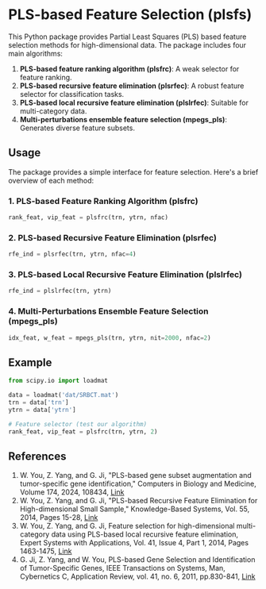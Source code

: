 # PLS-based Feature Selection (plsfs)

This Python package provides Partial Least Squares (PLS) based feature selection methods for high-dimensional data. The package includes four main algorithms:

1. **PLS-based feature ranking algorithm (plsfrc)**: A weak selector for feature ranking.
2. **PLS-based recursive feature elimination (plsrfec)**: A robust feature selector for classification tasks.
3. **PLS-based local recursive feature elimination (plslrfec)**: Suitable for multi-category data.
4. **Multi-perturbations ensemble feature selection (mpegs_pls)**: Generates diverse feature subsets.

## Usage

The package provides a simple interface for feature selection. Here's a brief overview of each method:

### 1. PLS-based Feature Ranking Algorithm (plsfrc)

```python
rank_feat, vip_feat = plsfrc(trn, ytrn, nfac)
```

### 2. PLS-based Recursive Feature Elimination (plsrfec)

```python
rfe_ind = plsrfec(trn, ytrn, nfac=4)
```

### 3. PLS-based Local Recursive Feature Elimination (plslrfec)

```python
rfe_ind = plslrfec(trn, ytrn)
```

### 4. Multi-Perturbations Ensemble Feature Selection (mpegs_pls)

```python
idx_feat, w_feat = mpegs_pls(trn, ytrn, nit=2000, nfac=2)
```

## Example

```python
from scipy.io import loadmat

data = loadmat('dat/SRBCT.mat')
trn = data['trn']
ytrn = data['ytrn']

# Feature selector (test our algorithm)
rank_feat, vip_feat = plsfrc(trn, ytrn, 2)
```

## References

1. W. You, Z. Yang, and G. Ji, "PLS-based gene subset augmentation and tumor-specific gene identification," Computers in Biology and Medicine, Volume 174, 2024, 108434, [Link](https://doi.org/10.1016/j.compbiomed.2024.108434)
2. W. You, Z. Yang, and G. Ji, "PLS-based Recursive Feature Elimination for High-dimensional Small Sample," Knowledge-Based Systems, Vol. 55, 2014, Pages 15-28, [Link](https://www.sciencedirect.com/science/article/pii/S0950705113003158)
3. W. You, Z. Yang, and G. Ji, Feature selection for high-dimensional multi-category data using PLS-based local recursive feature elimination, Expert Systems with Applications, Vol. 41, Issue 4, Part 1, 2014, Pages 1463-1475, [Link](https://www.sciencedirect.com/science/article/pii/S0957417413006647)
4. G. Ji, Z. Yang, and W. You, PLS-based Gene Selection and Identification of Tumor-Specific Genes, IEEE Transactions on Systems, Man, Cybernetics C, Application Review, vol. 41, no. 6, 2011, pp.830-841, [Link](https://ieeexplore.ieee.org/abstract/document/5607317)

